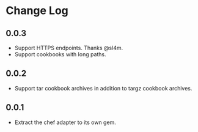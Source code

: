 # Change Log

## 0.0.3

* Support HTTPS endpoints. Thanks @sl4m.
* Support cookbooks with long paths.

## 0.0.2

* Support tar cookbook archives in addition to targz cookbook archives.

## 0.0.1

* Extract the chef adapter to its own gem.
